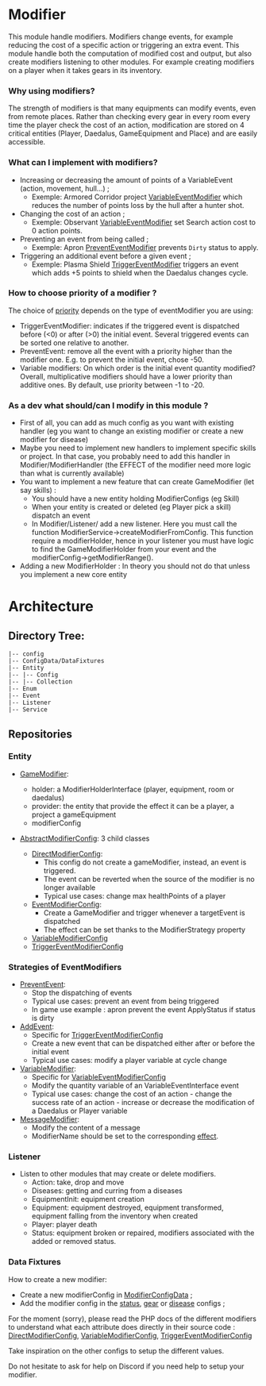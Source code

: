 # Modifier
This module handle modifiers.
Modifiers change events, for example reducing the cost of a specific action or triggering an extra event.
This module handle both the computation of modified cost and output,
but also create modifiers listening to other modules.
For example creating modifiers on a player when it takes gears in its inventory.

### Why using modifiers?

The strength of modifiers is that many equipments can modify events, even from remote places.
Rather than checking every gear in every room every time the player check the cost of an action, modification are stored on 4 critical entities (Player, Daedalus, GameEquipment and Place) and are easily accessible.

### What can I implement with modifiers?

- Increasing or decreasing the amount of points of a VariableEvent (action, movement, hull...) ;
  - Exemple: Armored Corridor project [VariableEventModifier](./ConfigData/ModifierConfigData.php#L2286-L2302) which reduces the number of points loss by the hull after a hunter shot.
- Changing the cost of an action ;
  - Exemple: Observant [VariableEventModifier](./ConfigData/ModifierConfigData.php#L3204-L3218) set Search action cost to 0 action points.
- Preventing an event from being called ;
  - Exemple: Apron [PreventEventModifier](./ConfigData/ModifierConfigData.php#L515-L530) prevents `Dirty` status to apply. 
- Triggering an additional event before a given event ;
  - Exemple: Plasma Shield [TriggerEventModifier](./ConfigData/ModifierConfigData.php#L2124-L2140) triggers an event which adds +5 points to shield when the Daedalus changes cycle.

### How to choose priority of a modifier ?
The choice of [priority](./Enum/PriorityEnum) depends on the type of eventModifier you are using:
- TriggerEventModifier: indicates if the triggered event is dispatched before (<0) or after (>0) the initial event. Several triggered events can be sorted one relative to another.
- PreventEvent: remove all the event with a priority higher than the modifier one. E.g. to prevent the initial event, chose -50.
- Variable modifiers: On which order is the initial event quantity modified? Overall, multiplicative modifiers should have a lower priority than additive ones. By default, use priority between -1 to -20.

### As a dev what should/can I modify in this module ?
- First of all, you can add as much config as you want with existing handler (eg you want to change an existing modifier or create a new modifier for disease)
- Maybe you need to implement new handlers to implement specific skills or project. In that case, you probably need to add this handler in Modifier/ModifierHandler (the EFFECT of the modifier need more logic than what is currently available)
- You want to implement a new feature that can create GameModifier (let say skills) :
  - You should have a new entity holding ModifierConfigs (eg Skill)
  - When your entity is created or deleted (eg Player pick a skill) dispatch an event
  - In Modifier/Listener/ add a new listener. Here you must call the function ModifierService->createModifierFromConfig. This function require a modifierHolder, hence in your listener you must have logic to find the GameModifierHolder from your event and the modifierConfig->getModifierRange().
- Adding a new ModifierHolder : In theory you should not do that unless you implement a new core entity

# Architecture 

## Directory Tree:
    |-- config
    |-- ConfigData/DataFixtures
    |-- Entity
    |-- |-- Config
    |-- |-- Collection
    |-- Enum
    |-- Event
    |-- Listener
    |-- Service

## Repositories

### Entity
- [GameModifier](./Entity/GameModifier.php):
  - holder: a ModifierHolderInterface (player, equipment, room or daedalus)
  - provider: the entity that provide the effect it can be a player, a project a gameEquipment
  - modifierConfig
  
- [AbstractModifierConfig](./Entity/Config/AbstractModifierConfig.php): 3 child classes
  - [DirectModifierConfig](./Entity/Config/DirectModifierConfig.php):
    - This config do not create a gameModifier, instead, an event is triggered.
    - The event can be reverted when the source of the modifier is no longer available
    - Typical use cases: change max healthPoints of a player
  - [EventModifierConfig](./Entity/Config/EventModifierConfig.php):
    - Create a GameModifier and trigger whenever a targetEvent is dispatched
    - The effect can be set thanks to the ModifierStrategy property
  - [VariableModifierConfig](./Entity/Config/VariableEventModifierConfig.php)
  - [TriggerEventModifierConfig](./Entity/Config/TriggerEventModifierConfig.php)


### Strategies of EventModifiers
- [PreventEvent](./ModifierHandler/PreventEvent.php):
  - Stop the dispatching of events
  - Typical use cases: prevent an event from being triggered
  - In game use example : apron prevent the event ApplyStatus if status is dirty
- [AddEvent](./ModifierHandler/AddEvent.php):
  - Specific for [TriggerEventModifierConfig](./Entity/Config/TriggerEventModifierConfig.php)
  - Create a new event that can be dispatched either after or before the initial event
  - Typical use cases: modify a player variable at cycle change
- [VariableModifier](./ModifierHandler/VariableModifier.php):
  - Specific for [VariableEventModifierConfig](./Entity/Config/VariableEventModifierConfig.php)
  - Modify the quantity variable of an VariableEventInterface event
  - Typical use cases: change the cost of an action - change the success rate of an action - increase or decrease the modification of a Daedalus or Player variable
- [MessageModifier](./ModifierHandler/MessageModifier.php):
  - Modify the content of a message
  - ModifierName should be set to the corresponding [effect](../Communication/Enum/MessageModificationEnum.php).


### Listener
- Listen to other modules that may create or delete modifiers.
  - Action: take, drop and move
  - Diseases: getting and curring from a diseases
  - EquipmentInit: equipment creation
  - Equipment: equipment destroyed, equipment transformed, equipment falling from the inventory when created
  - Player: player death
  - Status: equipment broken or repaired, modifiers associated with the added or removed status.


### Data Fixtures
How to create a new modifier: 
- Create a new modifierConfig in [ModifierConfigData](./ConfigData/ModifierConfigData.php) ;
- Add the modifier config in the [status](../Status/ConfigData/StatusConfigData.php?ref_type=heads#L133-L148), [gear](../Equipment/ConfigData/MechanicsData.php?ref_type=heads#-L3795-L3802) or [disease](../Disease/ConfigData/DiseaseConfigData.php?ref_type=heads) configs ;

For the moment (sorry), please read the PHP docs of the different modifiers to understand what each attribute does directly in their source code : [DirectModifierConfig](./Entity/Config/DirectModifierConfig.php), [VariableModifierConfig](./Entity/Config/VariableEventModifierConfig.php), [TriggerEventModifierConfig](./Entity/Config/TriggerEventModifierConfig.php)

Take inspiration on the other configs to setup the different values.

Do not hesitate to ask for help on Discord if you need help to setup your modifier.
